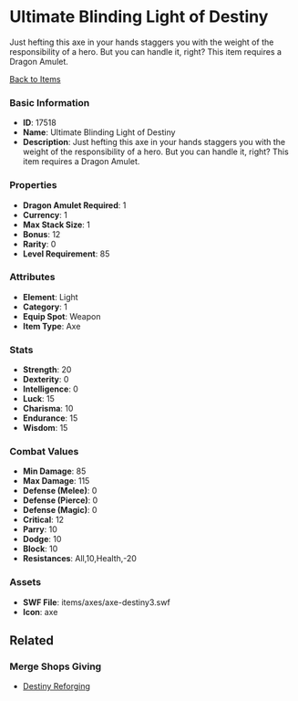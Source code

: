 # Ultimate Blinding Light of Destiny

Just hefting this axe in your hands staggers you with the weight of the responsibility of a hero. But you can handle it, right? This item requires a Dragon Amulet.

[Back to Items](../items.md)

### Basic Information

- **ID**: 17518
- **Name**: Ultimate Blinding Light of Destiny
- **Description**: Just hefting this axe in your hands staggers you with the weight of the responsibility of a hero. But you can handle it, right? This item requires a Dragon Amulet.

### Properties

- **Dragon Amulet Required**: 1
- **Currency**: 1
- **Max Stack Size**: 1
- **Bonus**: 12
- **Rarity**: 0
- **Level Requirement**: 85

### Attributes

- **Element**: Light
- **Category**: 1
- **Equip Spot**: Weapon
- **Item Type**: Axe

### Stats

- **Strength**: 20
- **Dexterity**: 0
- **Intelligence**: 0
- **Luck**: 15
- **Charisma**: 10
- **Endurance**: 15
- **Wisdom**: 15

### Combat Values

- **Min Damage**: 85
- **Max Damage**: 115
- **Defense (Melee)**: 0
- **Defense (Pierce)**: 0
- **Defense (Magic)**: 0
- **Critical**: 12
- **Parry**: 10
- **Dodge**: 10
- **Block**: 10
- **Resistances**: All,10,Health,-20

### Assets

- **SWF File**: items/axes/axe-destiny3.swf
- **Icon**: axe

## Related

### Merge Shops Giving

- [Destiny Reforging](../merge-shops/277-destiny-reforging.md)

